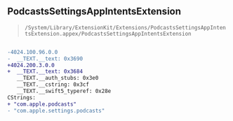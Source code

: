 ## PodcastsSettingsAppIntentsExtension

> `/System/Library/ExtensionKit/Extensions/PodcastsSettingsAppIntentsExtension.appex/PodcastsSettingsAppIntentsExtension`

```diff

-4024.100.96.0.0
-  __TEXT.__text: 0x3690
+4024.200.3.0.0
+  __TEXT.__text: 0x3684
   __TEXT.__auth_stubs: 0x3e0
   __TEXT.__cstring: 0x3cf
   __TEXT.__swift5_typeref: 0x28e
CStrings:
+ "com.apple.podcasts"
- "com.apple.settings.podcasts"

```
